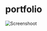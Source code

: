 # portfolio
 
 
![Screenshoot](https://user-images.githubusercontent.com/107828537/220488932-deed3a2a-0c7c-41fd-8756-45f8dff0f937.png)
